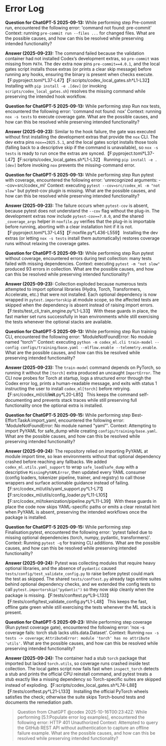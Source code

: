 # Error Log

**Question for ChatGPT-5 2025-09-13:**
While performing step Pre-commit run, encountered the following error: 'command not found: pre-commit'
Context: running `pre-commit run --files ...` for changed files. What are the possible causes, and how can this be resolved while preserving intended functionality?

**Answer (2025-09-23):** The command failed because the validation container had not installed Codex’s development extras, so `pre-commit` was missing from `PATH`. The dev extra now pins `pre-commit==4.0.1`, and the local gates script installs those extras (or prints a clear skip message) before running any hooks, ensuring the binary is present when checks execute.【F:pyproject.toml†L37-L47】【F:scripts/codex_local_gates.sh†L1-L32】 Installing with `pip install -e .[dev]` (or invoking `scripts/codex_local_gates.sh`) resolves the missing command while preserving the intended hook workflow.

**Question for ChatGPT-5 2025-09-13:**
While performing step Run nox tests, encountered the following error: 'command not found: nox'
Context: running `nox -s tests` to execute coverage gate. What are the possible causes, and how can this be resolved while preserving intended functionality?

**Answer (2025-09-23):** Similar to the hook failure, the gate was executed without first installing the development extras that provide the `nox` CLI. The dev extra pins `nox==2025.5.1`, and the local gates script installs those tools (falling back to a descriptive skip if the command is unavailable), so `nox -s tests` is ready to run once the extras are synced.【F:pyproject.toml†L37-L47】【F:scripts/codex_local_gates.sh†L1-L32】 Running `pip install -e .[dev]` before invoking `nox` prevents the missing-command error.

**Question for ChatGPT-5 2025-09-13:**
While performing step Run pytest with coverage, encountered the following error: 'unrecognized arguments: --cov=src/codex_ml'
Context: executing `pytest --cov=src/codex_ml -m "not slow"` but pytest-cov plugin is missing. What are the possible causes, and how can this be resolved while preserving intended functionality?

**Answer (2025-09-23):** The failure occurs when `pytest-cov` is absent, because pytest does not understand the `--cov` flag without the plug-in. The development extras now include `pytest-cov==7.0.0`, and the shared `_coverage_args` helper in `noxfile.py` verifies that the plug-in is importable before running, aborting with a clear installation hint if it is not.【F:pyproject.toml†L37-L45】【F:noxfile.py†L436-L559】 Installing the dev extras (or letting `nox -s tests` install them automatically) restores coverage runs without relaxing the coverage gates.

**Question for ChatGPT-5 2025-09-13:**
While performing step Run pytest without coverage, encountered errors during test collection: many tests failed with missing dependencies.
Context: executing `pytest -m "not slow"` produced 93 errors in collection. What are the possible causes, and how can this be resolved while preserving intended functionality?

**Answer (2025-09-23):** Collection exploded because numerous tests attempted to import optional libraries (Hydra, Torch, Transformers, Accelerate, etc.) that were not installed. Each optional dependency is now wrapped in `pytest.importorskip` at module scope, so the affected tests are skipped when the dependency is absent instead of raising import errors.【F:tests/test_cli_train_engine.py†L1-L33】 With these guards in place, the fast marker set runs successfully in lean environments while still exercising the tests whenever the optional stacks are available.

**Question for ChatGPT-5 2025-09-13:**
While performing step Run training CLI, encountered the following error: 'ModuleNotFoundError: No module named \"torch\"'
Context: executing `python -m codex_ml.cli train-model --config configs/training/base.yaml --mlflow.enable --telemetry.enable`.
What are the possible causes, and how can this be resolved while preserving intended functionality?

**Answer (2025-09-23):** The `train-model` command depends on PyTorch, so running it without the `[torch]` extra produced an uncaught `ImportError`. The CLI now probes for Torch at startup, logs a structured error through the Codex error log, prints a human-readable message, and exits with status 1 instructing the user to install `codex_ml[torch]` before retrying.【F:src/codex_ml/cli/__init__.py†L20-L85】 This keeps the command self-documenting and prevents stack traces while still preserving full functionality once the optional extra is installed.

**Question for ChatGPT-5 2025-09-15:**
While performing step Best-Effort:TaskA:import_yaml, encountered the following error: 'ModuleNotFoundError: No module named "yaml"'.
Context: Attempting to import PyYAML for safe_dump while creating `configs/training/base.yaml`. What are the possible causes, and how can this be resolved while preserving intended functionality?

**Answer (2025-09-24):** The repository relied on importing PyYAML at module import time, so lean environments without that optional dependency crashed before reaching any fallbacks. We added `codex_ml.utils.yaml_support` to wrap `safe_load`/`safe_dump` with a descriptive `MissingPyYAMLError`, then updated every YAML consumer (config loaders, tokenizer pipeline, trainer, and registry) to call those wrappers and surface actionable guidance instead of failing.【F:src/codex_ml/utils/yaml_support.py†L1-L71】【F:src/codex_ml/utils/config_loader.py†L11-L105】【F:src/codex_ml/tokenization/pipeline.py†L11-L39】 With these guards in place the code now skips YAML-specific paths or emits a clear reinstall hint when PyYAML is absent, preserving the intended workflows once the package is installed.

**Question for ChatGPT-5 2025-09-15:**
While performing step Finalisation:pytest, encountered the following error: 'pytest failed due to missing optional dependencies (torch, numpy, pydantic, transformers)'.
Context: Running `pytest -q` for training CLI additions. What are the possible causes, and how can this be resolved while preserving intended functionality?

**Answer (2025-09-24):** Pytest was collecting modules that require heavy optional libraries, and the absence of `pydantic` caused `tests/config/test_validate_config.py` to raise before pytest could mark the test as skipped. The shared `tests/conftest.py` already tags entire suites behind optional dependency checks, and we extended the config tests to call `pytest.importorskip("pydantic")` so they now skip cleanly when the package is missing.【F:tests/conftest.py†L9-L133】【F:tests/config/test_validate_config.py†L1-L48】 This keeps the fast, offline gate green while still exercising the tests whenever the ML stack is present.

**Question for ChatGPT-5 2025-09-23:**
While performing step coverage (Run pytest coverage gate), encountered the following error: 'nox -s coverage fails: torch stub lacks utils.data.Dataset'.
Context: Running `nox -s tests -> coverage`; `AttributeError: module 'torch' has no attribute 'utils'`. What are the possible causes, and how can this be resolved while preserving intended functionality?

**Answer (2025-09-24):** The container had a stub `torch` package that imported but lacked `torch.utils`, so coverage runs crashed inside test collection. The local gates script now fails fast when `inspect_torch` detects a stub and prints the official CPU reinstall command, and pytest treats a stub exactly like a missing dependency so Torch-specific suites are skipped instead of exploding.【F:scripts/codex_local_gates.sh†L74-L88】【F:tests/conftest.py†L21-L133】 Installing the official PyTorch wheels satisfies the check; otherwise the suite skips Torch-bound tests and documents the remediation path.

> Question from ChatGPT @codex 2025-10-16T00:23:42Z:
> While performing [5.1:Populate error log examples], encountered the following error: HTTP 401 Unauthorized Context: Attempted to query the GitHub REST API without authentication to capture an offline failure example. What are the possible causes, and how can this be resolved while preserving intended functionality?
